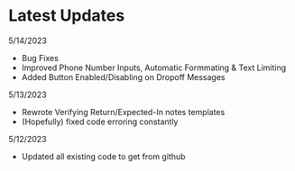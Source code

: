 # Latest Updates
5/14/2023
* Bug Fixes
* Improved Phone Number Inputs, Automatic Formmating & Text Limiting
* Added Button Enabled/Disabling on Dropoff Messages

5/13/2023
* Rewrote Verifying Return/Expected-In notes templates
* (Hopefully) fixed code erroring constantly

5/12/2023
* Updated all existing code to get from github
